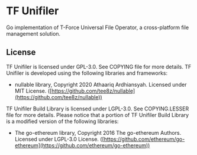 # TF Unifiler

Go implementation of T-Force Universal File Operator, a cross-platform file management solution.

## License

TF Unifiler is licensed under GPL-3.0. See COPYING file for more details. TF Unifiler is developed using the following libraries and frameworks:

- nullable library, Copyright 2020 Athaariq Ardhiansyah. Licensed under MIT License. ([https://github.com/tee8z/nullable](https://github.com/tee8z/nullable))

TF Unifiler Build Library is licensed under LGPL-3.0. See COPYING.LESSER file for more details. Please notice that a portion of TF Unifiler Build Library is a modified version of the following libraries:

- The go-ethereum library, Copyright 2016 The go-ethereum Authors. Licensed under LGPL-3.0 License. ([https://github.com/ethereum/go-ethereum](https://github.com/ethereum/go-ethereum))
